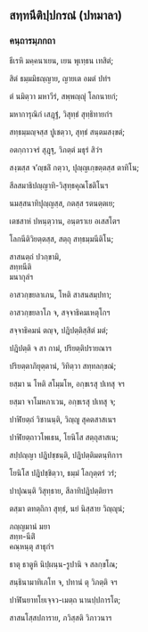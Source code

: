 <h2>สทฺทนีติปฺปกรณํ (ปทมาลา)</h2>
<h3>คนฺถารมฺภกถา</h3>
<p>
ธีเรหิ  
มคฺคนาเยน, เยน พุเทฺธน เทสิตํ;  
  
สิตํ ธมฺมมิธญฺญาย, ญายเต อมตํ ปทํฯ  
</p>
  
<p>
ตํ นมิตฺวา มหาวีรํ, สพฺพญฺญุํ โลกนายกํ;  
  
มหาการุณิกํ เสฎฺฐํ, วิสุทฺธํ สุทฺธิทายกํฯ  
</p>
  
<p>
สทฺธมฺมญฺจสฺส ปูเชตฺวา, สุทฺธํ สนฺตมสงฺขตํ;  
  
อตกฺกาวจรํ สุฎฺฐุ, วิภตฺตํ มธุรํ สิวํฯ  
</p>
  
<p>
สงฺฆสฺส จ’ญฺชลิํ กตฺวา, ปุญฺญเกฺขตฺตสฺส ตาทิโน;  
  
สีลสมาธิปญฺญาทิ-วิสุทฺธคุณโชติโนฯ  
</p>
  
<p>
นมสฺสนาทิปุญฺญสฺส, กตสฺส รตนตฺตเย;  
  
เตชสาหํ ปหนฺตฺวาน, อนฺตราเย อเสสโตฯ  
</p>
  
<p>
โลกนีติวิยตฺตสฺส, สตฺถุ สทฺธมฺมนีติโน;  
  
สาสนตฺถํ ปวกฺขามิ,  
สทฺทนีติ  
มนากุลํฯ  
</p>
  
<p>
อาสวกฺขยลาเภน, โหติ สาสนสมฺปทา;  
  
อาสวกฺขยลาโภ จ, สจฺจาธิคมเหตุโกฯ  
</p>
  
<p>
สจฺจาธิคมนํ  
ตญฺจ, ปฎิปตฺติสฺสิตํ มตํ;  
  
ปฎิปตฺติ จ สา กามํ, ปริยตฺติปรายณาฯ  
</p>
  
<p>
ปริยตฺตาภิยุตฺตานํ, วิทิตฺวา สทฺทลกฺขณํ;  
  
ยสฺมา น โหติ สโมฺมโห, อกฺขเรสุ ปเทสุ จฯ  
</p>
  
<p>
ยสฺมา จาโมหภาเวน, อกฺขเรสุ ปเทสุ จ;  
  
ปาฬิยตฺถํ วิชานนฺติ, วิญฺญู สุคตสาสเนฯ  
</p>
  
<p>
ปาฬิยตฺถาวโพเธน, โยนิโส สตฺถุสาสเน;  
  
สปฺปญฺญา ปฎิปชฺชนฺติ, ปฎิปตฺติมตนฺทิกาฯ  
</p>
  
<p>
โยนิโส ปฎิปชฺชิตฺวา, ธมฺมํ โลกุตฺตรํ วรํ;  
  
ปาปุณนฺติ วิสุทฺธาย, สีลาทิปฎิปตฺติยาฯ  
</p>
  
<p>
ตสฺมา ตทตฺถิกา สุทฺธํ, นยํ นิสฺสาย วิญฺญุนํ;  
  
ภญฺญมานํ มยา  
สทฺท-นีติํ  
คณฺหนฺตุ สาธุกํฯ  
</p>
  
<p>
ธาตุ ธาตูหิ นิปฺผนฺน-รูปานิ จ สลกฺขโณ;  
  
สนฺธินามาทิเภโท จ, ปทานํ ตุ วิภตฺติ จฯ  
</p>
  
<p>
ปาฬินยาทโยเจฺจว-เมตฺถ นานปฺปการโต;  
  
สาสนโสฺสปการาย, ภวิสฺสติ วิภาวนาฯ  
</p>
  
  
  
  
  